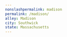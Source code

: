 ```yaml
---
﻿nonslashpermalink: madison
permalink: /madison/
alley: Madison
city: Southwick
state: Massachusetts
---
```

